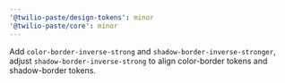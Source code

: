 ```yaml
---
'@twilio-paste/design-tokens': minor
'@twilio-paste/core': minor
---
```


Add `color-border-inverse-strong` and `shadow-border-inverse-stronger`, adjust `shadow-border-inverse-strong` to align color-border tokens and shadow-border tokens.
